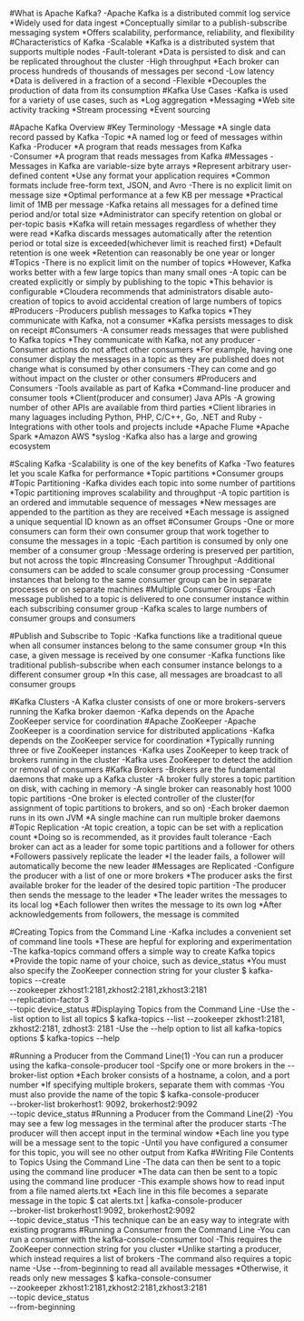 #What is Apache Kafka?
	-Apache Kafka is a distributed commit log service
		*Widely used for data ingest
		*Conceptually similar to a publish-subscribe messaging system
		*Offers scalability, performance, reliability, and flexibility
#Characteristics of Kafka
	-Scalable
		*Kafka is a distributed system that supports multiple nodes
	-Fault-tolerant
		*Data is persisted to disk and can be replicated throughout the cluster
	-High throughput
		*Each broker can process hundreds of thousands of messages per second
	-Low latency
		*Data is delivered in a fraction of a second
	-Flexible
		*Decouples the production of data from its consumption
#Kafka Use Cases
	-Kafka is used for a variety of use cases, such as
		*Log aggregation
		*Messaging
		*Web site activity tracking
		*Stream processing
		*Event sourcing
		
#Apache Kafka Overview
#Key Terminology
	-Message
		*A single data record passed by Kafka
	-Topic
		*A named log or feed of messages within Kafka
	-Producer
		*A program that reads messages from Kafka			
	-Consumer
		*A program that reads messages from Kafka
#Messages
	-Messages in Kafka are variable-size byte arrays
		*Represent arbitrary user-defined content
		*Use any format your application requires
		*Common formats include free-form text, JSON, and Avro
	-There is no explicit limit on message size
		*Optimal performance at a few KB per message
		*Practical limit of 1MB per message
	-Kafka retains all messages for a defined time period and/or total size
		*Administrator can specify retention on global or per-topic basis
		*Kafka will retain messages regardless of whether they were read
		*Kafka discards messages automatically after the retention period or total size is exceeded(whichever limit is reached first)
		*Default retention is one week
		*Retention can reasonably be one year or longer
#Topics
	-There is no explicit limit on the number of topics
		*However, Kafka works better with a few large topics than many small ones
	-A topic can be created explicitly or simply by publishing to the topic
		*This behavior is configurable
		*Cloudera recommends that administrators disable auto-creation of topics to avoid accidental creation of large numbers of topics
#Producers
	-Producers publish messages to Kafka topics
		*They communicate with Kafka, not a consumer
		*Kafka persists messages to disk on receipt
#Consumers
	-A consumer reads messages that were published to Kafka topics
		*They communicate with Kafka, not any producer
	-Consumer actions do not affect other consumers
		*For example, having one consumer display the messages in a topic as they are published does not change what is consumed by other consumers
	-They can come and go without impact on the cluster or other consumers
#Producers and Consumers
	-Tools available as part of Kafka
		*Command-line producer and consumer tools
		*Client(producer and consumer) Java APIs
	-A growing number of other APIs are available from third parties
		*Client libraries in many laguages including Python, PHP, C/C++, Go, .NET and Ruby
	-Integrations with other tools and projects include
		*Apache Flume
		*Apache Spark
		*Amazon AWS
		*syslog
	-Kafka also has a large and growing ecosystem
	
#Scaling Kafka
	-Scalability is one of the key benefits of Kafka
	-Two features let you scale Kafka for performance
		*Topic partitions
		*Consumer groups
#Topic Partitioning
	-Kafka divides each topic into some number of partitions
		*Topic partitioning improves scalability and throughput
	-A topic partition is an ordered and immutable sequence of messages
		*New messages are appended to the partition as they are received
		*Each message is assigned a unique sequential ID known as an offset
#Consumer Groups
	-One or more consumers can form their own consumer group that work together to consume the messages in a topic
	-Each partition is consumed by only one member of a consumer group
	-Message ordering is preserved per partition, but not across the topic
#Increasing Consumer Throughput
	-Additional consumers can be added to scale consumer group processing
	-Consumer instances that belong to the same consumer group can be in separate processes or on separate machines
#Multiple Consumer Groups
	-Each message published to a topic is delivered to one consumer instance within each subscribing consumer group
	-Kafka scales to large numbers of consumer groups and consumers
	
#Publish and Subscribe to Topic
	-Kafka functions like a traditional queue when all consumer instances belong to the same consumer group
		*In this case, a given message is received by one consumer
	-Kafka functions like traditional publish-subscribe when each consumer instance belongs to a different consumer group
		*In this case, all messages are broadcast to all consumer groups
		
#Kafka Clusters
	-A Kafka cluster consists of one or more brokers-servers running the Kafka broker daemon
	-Kafka depends on the Apache ZooKeeper service for coordination
#Apache ZooKeeper
	-Apache ZooKeeper is a coordination service for distributed applications
	-Kafka depends on the ZooKeeper service for coordination
		*Typically running three or five ZooKeeper instances
	-Kafka uses ZooKeeper to keep track of brokers running in the cluster
	-Kafka uses ZooKeeper to detect the addition or removal of consumers
#Kafka Brokers
	-Brokers are the fundamental daemons that make up a Kafka cluster
	-A broker fully stores a topic partition on disk, with caching in memory
	-A single broker can reasonably host 1000 topic partitions
	-One broker is elected controller of the cluster(for assignment of topic partitions to brokers, and so on)
	-Each broker daemon runs in its own JVM
		*A single machine can run multiple broker daemons
#Topic Replication
	-At topic creation, a topic can be set with a replication count
		*Doing so is recommended, as it provides fault tolerance
	-Each broker can act as a leader for some topic partitions and a follower for others
		*Followers passively replicate the leader
		*I the leader fails, a follower will automatically become the new leader
#Messages are Replicated
	-Configure the producer with a list of one or more brokers
		*The producer asks the first available broker for the leader of the desired topic partition
	-The producer then sends the message to the leader
		*The leader writes the messages to its local log
		*Each follower then writes the message to its own log
		*After acknowledgements from followers, the message is commited
		
#Creating Topics from the Command Line
	-Kafka includes a convenient set of command line tools
		*These are hepful for exploring and experimentation
	-The kafka-topics command offers a simple way to create Kafka topics
		*Provide the topic name of your choice, such as device_status
		*You must also specify the ZooKeeper connection string for your cluster
			$ kafka-topics --create \
			               --zookeeper zkhost1:2181,zkhost2:2181,zkhost3:2181 \
			               --replication-factor 3 \
			               --topic device_status
#Displaying Topics from the Command Line
	-Use the --list option to list all topics
		$ kafka-topics --list --zookeeper zkhost1:2181, zkhost2:2181, zdhost3: 2181
	-Use the --help option to list all kafka-topics options
		$ kafka-topics --help
		
#Running a Producer from the Command Line(1)
	-You can run a producer using the kafka-console-producer tool
	-Spcify one or more brokers in the --broker-list option
		*Each broker consists of a hostname, a colon, and a port number
		*If specifying multiple brokers, separate them with commas
	-You must also provide the name of the topic
		$ kafka-console-producer \
		  --broker-list brokerhost1: 9092, brokerhost2:9092 \
		  --topic device_status
#Running a Producer from the Command Line(2)
	-You may see a few log messages in the terminal after the producer starts
	-The producer will then accept input in the terminal window
		*Each line you type will be a message sent to the topic
	-Until you have configured a consumer for this topic, you will see no other output from Kafka
#Writing File Contents to Topics Using the Command Line
	-The data can then be sent to a topic using the command line producer
		*The data can then be sent to a topic using the command line producer
	-This example shows how to read input from a file named alerts.txt
		*Each line in this file becomes a separate message in the topic
			$ cat alerts.txt | kafka-console-producer \
			--broker-list brokerhost1:9092, brokerhost2:9092 \
			--topic device_status
	-This technique can be an easy way to integrate with existing programs
#Running a Consumer from the Command Line
	-You can run a consumer with the kafka-console-consumer tool
	-This requires the ZooKeeper connection string for you cluster
		*Unlike starting a producer, which instead requires a list of brokers
	-The command also requires a topic name
	-Use --from-beginning to read all available messages
		*Otherwise, it reads only new messages
			$ kafka-console-consumer \
			--zookeeper zkhost1:2181,zkhost2:2181,zkhost3:2181 \
			--topic device_status \
			--from-beginning				 					  				
		
		
					            																														